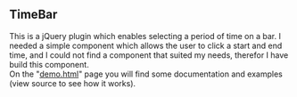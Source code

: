 <html>
  <head>
  </head>
  <body>
    <div id="main">
      <h2>TimeBar</h2>
      <div>
        This is a jQuery plugin which enables selecting a period of time on a bar. I needed a simple component which allows the user to click a start and end time, 
        and I could not find a component that suited my needs, therefor I have build this component.<br>
        On the "<a target="_new" href="http://htmlpreview.github.io/?https://github.com/libc225so/TimeBar/blob/master/demo.html" >demo.html</a>" page you will find some documentation and examples (view source to see how it works). 
      </div>
    </div>
  </body>
</html>
